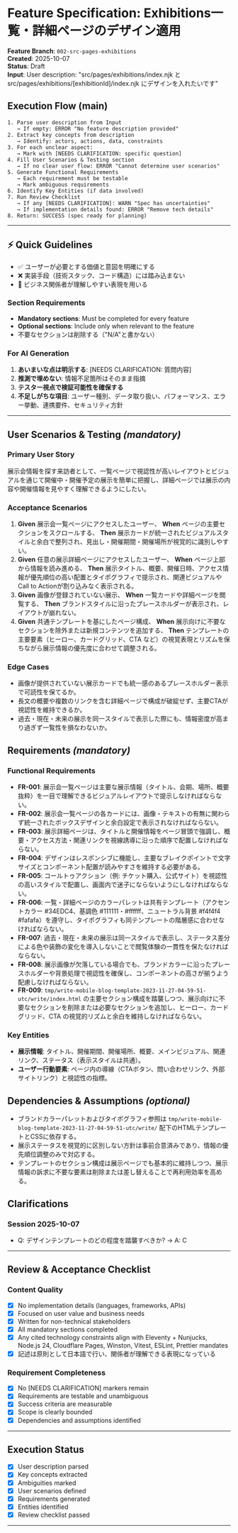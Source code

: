 # Feature Specification: Exhibitions一覧・詳細ページのデザイン適用

**Feature Branch**: `002-src-pages-exhibitions`  
**Created**: 2025-10-07  
**Status**: Draft  
**Input**: User description: "src/pages/exhibitions/index.njk と src/pages/exhibitions/[exhibitionId]/index.njk にデザインを入れたいです"

## Execution Flow (main)

```
1. Parse user description from Input
   → If empty: ERROR "No feature description provided"
2. Extract key concepts from description
   → Identify: actors, actions, data, constraints
3. For each unclear aspect:
   → Mark with [NEEDS CLARIFICATION: specific question]
4. Fill User Scenarios & Testing section
   → If no clear user flow: ERROR "Cannot determine user scenarios"
5. Generate Functional Requirements
   → Each requirement must be testable
   → Mark ambiguous requirements
6. Identify Key Entities (if data involved)
7. Run Review Checklist
   → If any [NEEDS CLARIFICATION]: WARN "Spec has uncertainties"
   → If implementation details found: ERROR "Remove tech details"
8. Return: SUCCESS (spec ready for planning)
```

---

## ⚡ Quick Guidelines

- ✅ ユーザーが必要とする価値と意図を明確にする
- ❌ 実装手段（技術スタック、コード構造）には踏み込まない
- 👥 ビジネス関係者が理解しやすい表現を用いる

### Section Requirements

- **Mandatory sections**: Must be completed for every feature
- **Optional sections**: Include only when relevant to the feature
- 不要なセクションは削除する（"N/A"と書かない）

### For AI Generation

1. **あいまいな点は明示する**: [NEEDS CLARIFICATION: 質問内容]
2. **推測で埋めない**: 情報不足箇所はそのまま指摘
3. **テスター視点で検証可能性を確保する**
4. **不足しがちな項目**: ユーザー種別、データ取り扱い、パフォーマンス、エラー挙動、連携要件、セキュリティ方針

---

## User Scenarios & Testing _(mandatory)_

### Primary User Story

展示会情報を探す来訪者として、一覧ページで視認性が高いレイアウトとビジュアルを通じて開催中・開催予定の展示を簡単に把握し、詳細ページでは展示の内容や開催情報を見やすく理解できるようにしたい。

### Acceptance Scenarios

1. **Given** 展示会一覧ページにアクセスしたユーザー、 **When** ページの主要セクションをスクロールする、 **Then** 展示カードが統一されたビジュアルスタイルと余白で整列され、見出し・開催期間・開催場所が視覚的に識別しやすい。
2. **Given** 任意の展示詳細ページにアクセスしたユーザー、 **When** ページ上部から情報を読み進める、 **Then** 展示タイトル、概要、開催日時、アクセス情報が優先順位の高い配置とタイポグラフィで提示され、関連ビジュアルやCall to Actionが割り込みなく表示される。
3. **Given** 画像が登録されていない展示、 **When** 一覧カードや詳細ページを閲覧する、 **Then** ブランドスタイルに沿ったプレースホルダーが表示され、レイアウトが崩れない。
4. **Given** 共通テンプレートを基にしたページ構成、 **When** 展示向けに不要なセクションを除外または新規コンテンツを追加する、 **Then** テンプレートの主要要素（ヒーロー、カードグリッド、CTA など）の視覚表現とリズムを保ちながら展示情報の優先度に合わせて調整される。

### Edge Cases

- 画像が提供されていない展示カードでも統一感のあるプレースホルダー表示で可読性を保てるか。
- 長文の概要や複数のリンクを含む詳細ページで構成が破綻せず、主要CTAが視認性を維持できるか。
- 過去・現在・未来の展示を同一スタイルで表示した際にも、情報密度が高まり過ぎず一覧性を損なわないか。

## Requirements _(mandatory)_

### Functional Requirements

- **FR-001**: 展示会一覧ページは主要な展示情報（タイトル、会期、場所、概要抜粋）を一目で理解できるビジュアルレイアウトで提示しなければならない。
- **FR-002**: 展示会一覧ページの各カードには、画像・テキストの有無に関わらず統一されたボックスデザインと余白設定で表示されなければならない。
- **FR-003**: 展示詳細ページは、タイトルと開催情報をページ冒頭で強調し、概要・アクセス方法・関連リンクを視線誘導に沿った順序で配置しなければならない。
- **FR-004**: デザインはレスポンシブに機能し、主要なブレイクポイントで文字サイズとコンポーネント配置が読みやすさを維持する必要がある。
- **FR-005**: コールトゥアクション（例: チケット購入、公式サイト）を視認性の高いスタイルで配置し、画面内で迷子にならないようにしなければならない。
- **FR-006**: 一覧・詳細ページのカラーパレットは共有テンプレート（アクセントカラー #34EDC4、基調色 #111111・#ffffff、ニュートラル背景 #f4f4f4 #fafafa）を遵守し、タイポグラフィも同テンプレートの階層感に合わせなければならない。
- **FR-007**: 過去・現在・未来の展示は同一スタイルで表示し、ステータス差分による色や装飾の変化を導入しないことで閲覧体験の一貫性を保たなければならない。
- **FR-008**: 展示画像が欠落している場合でも、ブランドカラーに沿ったプレースホルダーや背景処理で視認性を確保し、コンポーネントの高さが揃うよう配慮しなければならない。
- **FR-009**: `tmp/write-mobile-blog-template-2023-11-27-04-59-51-utc/write/index.html` の主要セクション構成を踏襲しつつ、展示向けに不要なセクションを削除または必要なセクションを追加し、ヒーロー、カードグリッド、CTA の視覚的リズムと余白を維持しなければならない。

### Key Entities

- **展示情報**: タイトル、開催期間、開催場所、概要、メインビジュアル、関連リンク、ステータス（表示スタイルは共通）。
- **ユーザー行動要素**: ページ内の導線（CTAボタン、問い合わせリンク、外部サイトリンク）と視認性の指標。

## Dependencies & Assumptions _(optional)_

- ブランドカラーパレットおよびタイポグラフィ参照は `tmp/write-mobile-blog-template-2023-11-27-04-59-51-utc/write/` 配下のHTMLテンプレートとCSSに依存する。
- 展示ステータスを視覚的に区別しない方針は事前合意済みであり、情報の優先順位調整のみで対応する。
- テンプレートのセクション構成は展示ページでも基本的に維持しつつ、展示情報の訴求に不要な要素は削除または差し替えることで再利用効率を高める。

## Clarifications

### Session 2025-10-07

- Q: デザインテンプレートのどの程度を踏襲すべきか? → A: C

---

## Review & Acceptance Checklist

### Content Quality

- [x] No implementation details (languages, frameworks, APIs)
- [x] Focused on user value and business needs
- [x] Written for non-technical stakeholders
- [x] All mandatory sections completed
- [x] Any cited technology constraints align with Eleventy + Nunjucks, Node.js 24, Cloudflare Pages, Winston, Vitest, ESLint, Prettier mandates
- [x] 記述は原則として日本語で行い、関係者が理解できる表現になっている

### Requirement Completeness

- [x] No [NEEDS CLARIFICATION] markers remain
- [x] Requirements are testable and unambiguous
- [x] Success criteria are measurable
- [x] Scope is clearly bounded
- [x] Dependencies and assumptions identified

---

## Execution Status

- [x] User description parsed
- [x] Key concepts extracted
- [x] Ambiguities marked
- [x] User scenarios defined
- [x] Requirements generated
- [x] Entities identified
- [x] Review checklist passed

---
